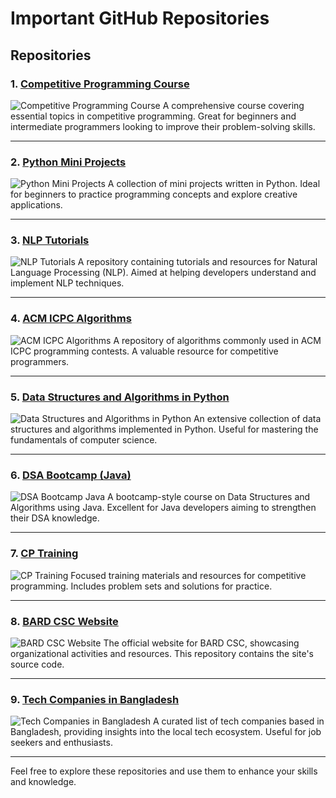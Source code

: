 # Important GitHub Repositories


## Repositories

### 1. [Competitive Programming Course](https://github.com/striver79/competitive-programming-course)
![Competitive Programming Course](https://via.placeholder.com/300x200.png?text=Competitive+Programming+Course)
A comprehensive course covering essential topics in competitive programming. Great for beginners and intermediate programmers looking to improve their problem-solving skills.

---

### 2. [Python Mini Projects](https://github.com/kying18/python-mini-projects)
![Python Mini Projects](https://via.placeholder.com/300x200.png?text=Python+Mini+Projects)
A collection of mini projects written in Python. Ideal for beginners to practice programming concepts and explore creative applications.

---

### 3. [NLP Tutorials](https://github.com/graykode/nlp-tutorial)
![NLP Tutorials](https://via.placeholder.com/300x200.png?text=NLP+Tutorials)
A repository containing tutorials and resources for Natural Language Processing (NLP). Aimed at helping developers understand and implement NLP techniques.

---

### 4. [ACM ICPC Algorithms](https://github.com/derekhh/ACM-ICPC-algorithms)
![ACM ICPC Algorithms](https://via.placeholder.com/300x200.png?text=ACM+ICPC+Algorithms)
A repository of algorithms commonly used in ACM ICPC programming contests. A valuable resource for competitive programmers.

---

### 5. [Data Structures and Algorithms in Python](https://github.com/egonSchiele/grokking_algorithms)
![Data Structures and Algorithms in Python](https://via.placeholder.com/300x200.png?text=DSA+Python)
An extensive collection of data structures and algorithms implemented in Python. Useful for mastering the fundamentals of computer science.

---

### 6. [DSA Bootcamp (Java)](https://github.com/kunal-kushwaha/DSA-Bootcamp-Java)
![DSA Bootcamp Java](https://via.placeholder.com/300x200.png?text=DSA+Bootcamp+Java)
A bootcamp-style course on Data Structures and Algorithms using Java. Excellent for Java developers aiming to strengthen their DSA knowledge.

---

### 7. [CP Training](https://github.com/kamyu104/LeetCode-Solutions)
![CP Training](https://via.placeholder.com/300x200.png?text=CP+Training)
Focused training materials and resources for competitive programming. Includes problem sets and solutions for practice.

---

### 8. [BARD CSC Website](https://github.com/pages-themes/cayman)
![BARD CSC Website](https://via.placeholder.com/300x200.png?text=BARD+CSC+Website)
The official website for BARD CSC, showcasing organizational activities and resources. This repository contains the site's source code.

---

### 9. [Tech Companies in Bangladesh](https://github.com/Ashik-Mahmud/tech-companies-in-bangladesh)
![Tech Companies in Bangladesh](https://via.placeholder.com/300x200.png?text=Tech+Companies+BD)
A curated list of tech companies based in Bangladesh, providing insights into the local tech ecosystem. Useful for job seekers and enthusiasts.

---

Feel free to explore these repositories and use them to enhance your skills and knowledge.
